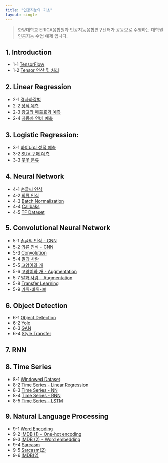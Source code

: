 ```yaml
---
title: "인공지능의 기초"
layout: single
---
```


> 한양대학교 ERICA융합원과 인공지능융합연구센터가 공동으로 수행하는 대학원 인공지능 수업 예제 입니다.

## 1. Introduction
* 1-1 [TensorFlow][1-1]
* 1-2 [Tensor 연산 및 처리][1-2]

## 2. Linear Regression
* 2-1 [경사하강법][2-1]
* 2-2 [성적 예측][2-2]
* 2-3 [광고와 매출효과 예측][2-3]
* 2-4 [자동차 연비 예측][2-4]

## 3. Logistic Regression:
* 3-1 [바이너리 성적 예측][3-1]
* 3-2 [SUV 구매 예측][3-2]
* 3-3 [붓꽃 분류][3-3]

## 4. Neural Network
* 4-1 [손글씨 인식][4-1]
* 4-2 [의류 인식][4-2]
* 4-3 [Batch Normalization][4-3]
* 4-4 [Callbaks][4-4]
* 4-5 [TF Dataset][4-5]

## 5. Convolutional Neural Network
* 5-1 [손글씨 인식 - CNN][5-1]
* 5-2 [의류 인식 - CNN][5-2]
* 5-3 [Convolution][5-3]
* 5-4 [말과 사람][5-4]
* 5-5 [고양이와 개][5-5]
* 5-6 [고양이와 개 - Augmentation][5-6]
* 5-7 [말과 사람 - Augmentation][5-7]
* 5-8 [Transfer Learning][5-8]
* 5-9 [가위-바위-보][5-9]

## 6. Object Detection
* 6-1 [Object Detection][6-1]
* 6-2 [Yolo][6-2]
* 6-3 [GAN][6-3]
* 6-4 [Style Transfer][6-4]

## 7. RNN


## 8. Time Series
* 8-1 [Windowed Dataset][8-1]
* 8-2 [Time Series - Linear Regression][8-2]
* 8-3 [Time Series - NN][8-3]
* 8-4 [Time Series - RNN][8-4]
* 8-5 [Time Series - LSTM][8-5]

## 9. Natural Language Processing
* 9-1 [Word Encoding][9-1]
* 9-2 [IMDB (1) - One-hot encoding][9-2]
* 9-3 [IMDB (2) - Word embedding][9-3]
* 9-4 [Sarcasm][9-4]
* 9-5 [Sarcasm(2)][9-5]
* 9-6 [IMDB(2)][9-6]

[1-1]: https://colab.research.google.com/drive/1KQimvQusjg_bHG2U86w4OyIysgRMDLbL
[1-2]: https://colab.research.google.com/drive/1PVbBsYAgs6_JSKZTHRIw3BVIt6oY2pn6
[2-1]: https://colab.research.google.com/drive/1Pbcg3-rcOp0bA72yN871scfeGeDVPdFq
[2-2]: https://colab.research.google.com/drive/1KOzIYsnLLWymCTycAr4KrEbfcV7ulfOW
[2-3]: https://colab.research.google.com/drive/1KOINBbzMuO4i9vUAflXjlZ_rK7duUUBI
[2-4]: https://colab.research.google.com/drive/1L1v2KVZJNgfe88mR59-ybpntCI5abPKq
[3-1]: https://colab.research.google.com/drive/1Kys3njBLE5JS2V1-RX8It1ykW0f6w-n3
[3-2]: https://colab.research.google.com/drive/1KGC5jV_CniQQynGC4KxZTBM-fcn9g7SJ
[3-3]: https://colab.research.google.com/drive/1KNtnmheqfc6B7hB5_rEcU4m7NA781ojV
[4-1]: https://colab.research.google.com/drive/1KKCgB0xfOdujcASAjSw3EMpTu_Uy19rJ
[4-2]: https://colab.research.google.com/drive/1Kx9ATSRZDKzdO790tKKI54ckp3bfBJlB
[4-3]: https://colab.research.google.com/drive/1MLUmPaaKUZhHag6vTJA873SWSYqHxVDZ
[4-4]: https://colab.research.google.com/drive/1Em0NmVd8W7lfYbpsvsx10ga6jTkGbPtH
[4-5]: https://colab.research.google.com/drive/1eQ5xf55aXQxNrlSYL_pdu5TJKBXESqeW
[5-1]: https://colab.research.google.com/drive/1KwFMpvgT0b4oWGFYxtuAatam3DE1y2gE
[5-2]: https://colab.research.google.com/drive/1KvgO1mKI0MvxU85JW7JwqePNR1TaNUKi
[5-3]: https://colab.research.google.com/drive/1DkgGgq2pvUtsteBguX97ffnozhqWxOAx
[5-4]: https://colab.research.google.com/drive/1Kay3VNe6qOUJfrRkecnYliu7Uz2npztY
[5-5]: https://colab.research.google.com/drive/1KuDg7mCRcrT_wL9VOJungDlAKXaKXz_N
[5-6]: https://colab.research.google.com/drive/1KrHAi7UJO_VpGfNzzi5REnYWOzvULg7i
[5-7]: https://colab.research.google.com/drive/1K_NFQQCfIT_u1ngChpjt-mGBdA5DD34u
[5-8]: https://colab.research.google.com/drive/1MbIoThePsrNifKCh4DifI-h5fQK4nAiA
[5-9]: https://colab.research.google.com/drive/1KRNwkgGKI9t7Wwo_EyC8gL7nL_j8rm86
[6-1]: https://colab.research.google.com/drive/1xty0A6TcZxGpbePDOBJUETbProqoewxo
[6-2]: https://colab.research.google.com/drive/1XL1Sq7GOG2_Qsc4e15qyV4AWAfYoy42F
[6-3]: https://colab.research.google.com/drive/1t0FmaF2hbFDRSbp1yJkFmG2jdDemdRTT
[6-4]: https://colab.research.google.com/drive/1yP95JqlwVtkrSQb66n3KOceR80jjRMgy

[8-1]: https://colab.research.google.com/drive/1xlbSC_XeLSSZDuSq_YawI6G_kmFFxuA2
[8-2]: https://colab.research.google.com/drive/1ncG9ROhzb7r9ZfOwgL8swW_7P4fJMuX2
[8-3]: https://colab.research.google.com/drive/1D9WrhACYnQhr9G19ZTOZ9FyT0peVAKnd
[8-4]: https://colab.research.google.com/drive/1C0EdM9kcQn5D_zCGN_MZ_KUt2TXbkBtB
[8-5]: https://colab.research.google.com/drive/1F4TM1ctFJKK0DxjsQC7qs2NHh0NLndXA

[9-1]: https://colab.research.google.com/drive/1BgYWLX2YismXuEjeeiY1503cjurfTOdt
[9-2]: https://colab.research.google.com/drive/1ME1NDmGDTpteQNy0PfRn18IEjRRToZuL
[9-3]: https://colab.research.google.com/drive/1QX0G3sAuVUToEVDi64EXwjAhcj1TOcyI
[9-4]: https://colab.research.google.com/drive/1FFDFLXVCEIKvzxrVjvjQeU7bGmeGRaKb
[9-5]: https://colab.research.google.com/drive/1vsav8EgLWks2leS3-PtNNcnhXQCC6EM2
[9-6]: https://colab.research.google.com/drive/1P0xQ7Qs2muwDL_FC-kb4k680FRMvsykC
